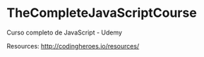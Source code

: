 # TheCompleteJavaScriptCourse
Curso completo de JavaScript - Udemy 

Resources: http://codingheroes.io/resources/
